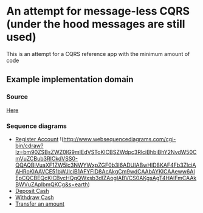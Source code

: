 # An attempt for message-less CQRS (under the hood messages are still used)

This is an attempt for a CQRS reference app with the minimum amount of code

## Example implementation domain

### Source
[Here](https://github.com/ToJans/MinimalisticCQRS/tree/master/MinimalisticCQRS/Domain)

### Sequence diagrams
 
* [Register Account](http://www.websequencediagrams.com/?lz=bm90ZSBsZWZ0IG9mIEdVSToKICBSZWdpc3RlciBhbiBhY2NvdW50CmVuZCBub3RlCkdVSS0-QQAQBlVuaXF1ZW5lc3NWYWxpZGF0b3I6ADUIABwHID8KAF4Fb3ZlciAAHRoKIAAVCE51bWJlciB1AFYFID8AcAkgCm9wdCAAbAYKICAAeww6AIEpCQCBEQcKICBvcHQgQWxsb3dlZAogIABVCS0AKgsAgT4HAIFmCAAkBWVuZAplbmQKCg&s=earth)
  !(http://www.websequencediagrams.com/cgi-bin/cdraw?lz=bm90ZSBsZWZ0IG9mIEdVSToKICBSZWdpc3RlciBhbiBhY2NvdW50CmVuZCBub3RlCkdVSS0-QQAQBlVuaXF1ZW5lc3NWYWxpZGF0b3I6ADUIABwHID8KAF4Fb3ZlciAAHRoKIAAVCE51bWJlciB1AFYFID8AcAkgCm9wdCAAbAYKICAAeww6AIEpCQCBEQcKICBvcHQgQWxsb3dlZAogIABVCS0AKgsAgT4HAIFmCAAkBWVuZAplbmQKCg&s=earth) 
* [Deposit Cash](http://www.websequencediagrams.com/?lz=bm90ZSBsZWZ0IG9mIEdVSToKICBEZXBvc2l0IHNvbWUgY2FzaAplbmQgbm90ZQpHVUktPkFjY291bnQ6ACEIQ2FzaApvcHQgQWxsb3dlZAogIAAcBy0AIgtBbW91bnQAVQdlZAplbmQKCg&s=earth)
* [Withdraw Cash](http://www.websequencediagrams.com/?lz=bm90ZSBsZWZ0IG9mIEdVSToKICBXaXRoZHJhdyBzb21lIGNhc2gKZW5kIG5vdGUKR1VJLT5BY2NvdW50OgAhCUNhc2gKb3B0IEFsbG93ZWQKICAAHQctACMLQW1vdW50AFYIbgplbmQKCg&s=earth)
* [Transfer an amount](http://www.websequencediagrams.com/?lz=bm90ZSBsZWZ0IG9mIEdVSToKICBUcmFuc2ZlciBhbiBhbW91bnQgZnJvbSBBIHRvIEIKZW5kIG5vdGUKR1VJLT5BY2MAHQVBOgAvCEEALgUKb3B0IFZhbGlkIGZvciBzb3VyY2UKICAAJwktADAMIAAvBldpdGhkcmF3bgATFgCBEQhTYWdhOgCBHglQcm9jZXNzZWRPblMAVw8AJQwAgSEKQjogAC0HAIFiCE9uVGFyZ2V0CiAgAIEpDnQADwgAgS8KQgCBLgtCAIExCERlcG9zaXRlZAAaEUdVSQCBIQpDb21wbGUAIQZlbHNlAIJhCmludgBmDyAAXhgAgXAWRmFpbGVkAIE-CwCBZh9BOiBDYW5jZWwAg2YIAIFYDQCDCRUAgU8WQQCBVBEAUgUAgV4GbmQKZW5kCg&s=earth)
